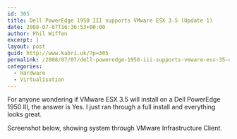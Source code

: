 ```yaml
---
id: 305
title: Dell PowerEdge 1950 III supports VMware ESX 3.5 (Update 1)
date: 2008-07-07T16:36:53+00:00
author: Phil Wiffen
excerpt: |
layout: post
guid: http://www.kabri.uk/?p=305
permalink: /2008/07/07/dell-poweredge-1950-iii-supports-vmware-esx-35-update-1/
categories:
  - Hardware
  - Virtualisation
---
```

For anyone wondering if VMware ESX 3.5 will install on a Dell PowerEdge 1950 III, the answer is Yes. I just ran through a full install and everything looks great.

Screenshot below, showing system through VMware Infrastructure Client.

[<img class="alignnone size-full wp-image-306" title="2008-07-07_133032" src="http://www.kabri.uk/wp-content/uploads/2008/07/2008-07-07_133532.png" alt="" />](http://www.kabri.uk/wp-content/uploads/2008/07/2008-07-07_133032.png)